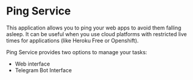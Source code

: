# Ping Service

This application allows you to ping your web apps to avoid them falling asleep.
It can be useful when you use cloud platforms with restricted live times for applications (like Heroku Free or Openshift).

Ping Service provides two options to manage your tasks:
* Web interface
* Telegram Bot Interface
